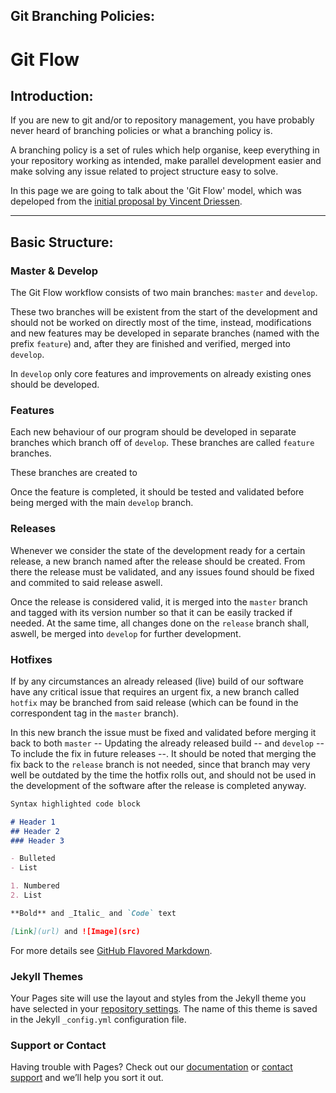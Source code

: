 ## Git Branching Policies:
# Git Flow

## Introduction:
If you are new to git and/or to repository management, you have probably never heard of branching policies or what a branching policy is.

A branching policy is a set of rules which help organise, keep everything in your repository working as intended, make parallel development easier and make solving any issue related to project structure easy to solve.

In this page we are going to talk about the 'Git Flow' model, which was depeloped from the [initial proposal by Vincent Driessen](http://nvie.com/posts/a-successful-git-branching-model/).

***

## Basic Structure:

### Master & Develop

The Git Flow workflow consists of two main branches: ```master``` and ```develop```.

These two branches will be existent from the start of the development and should not be worked on directly most of the time, instead, modifications and new features may be developed in separate branches (named with the prefix ```feature```) and, after they are finished and verified, merged into ```develop```.

In ```develop``` only core features and improvements on already existing ones should be developed.

### Features

Each new behaviour of our program should be developed in separate branches which branch off of ```develop```. These branches are called ```feature``` branches.

These branches are created to 

Once the feature is completed, it should be tested and validated before being merged with the main ```develop``` branch.

### Releases

Whenever we consider the state of the development ready for a certain release, a new branch named after the release should be created. From there the release must be validated, and any issues found should be fixed and commited to said release aswell.

Once the release is considered valid, it is merged into the ```master``` branch and tagged with its version number so that it can be easily tracked if needed. At the same time, all changes done on the ```release``` branch shall, aswell, be merged into ```develop``` for further development.

### Hotfixes

If by any circumstances an already released (live) build of our software have any critical issue that requires an urgent fix, a new branch called ```hotfix``` may be branched from said release (which can be found in the correspondent tag in the ```master``` branch).

In this new branch the issue must be fixed and validated before merging it back to both ```master``` -- Updating the already released build -- and ```develop``` -- To include the fix in future releases --. It should be noted that merging the fix back to the ```release``` branch is not needed, since that branch may very well be outdated by the time the hotfix rolls out, and should not be used in the development of the software after the release is completed anyway.


```markdown
Syntax highlighted code block

# Header 1
## Header 2
### Header 3

- Bulleted
- List

1. Numbered
2. List

**Bold** and _Italic_ and `Code` text

[Link](url) and ![Image](src)
```

For more details see [GitHub Flavored Markdown](https://guides.github.com/features/mastering-markdown/).

### Jekyll Themes

Your Pages site will use the layout and styles from the Jekyll theme you have selected in your [repository settings](https://github.com/marc094/GitFlowClass/settings). The name of this theme is saved in the Jekyll `_config.yml` configuration file.

### Support or Contact

Having trouble with Pages? Check out our [documentation](https://help.github.com/categories/github-pages-basics/) or [contact support](https://github.com/contact) and we’ll help you sort it out.
